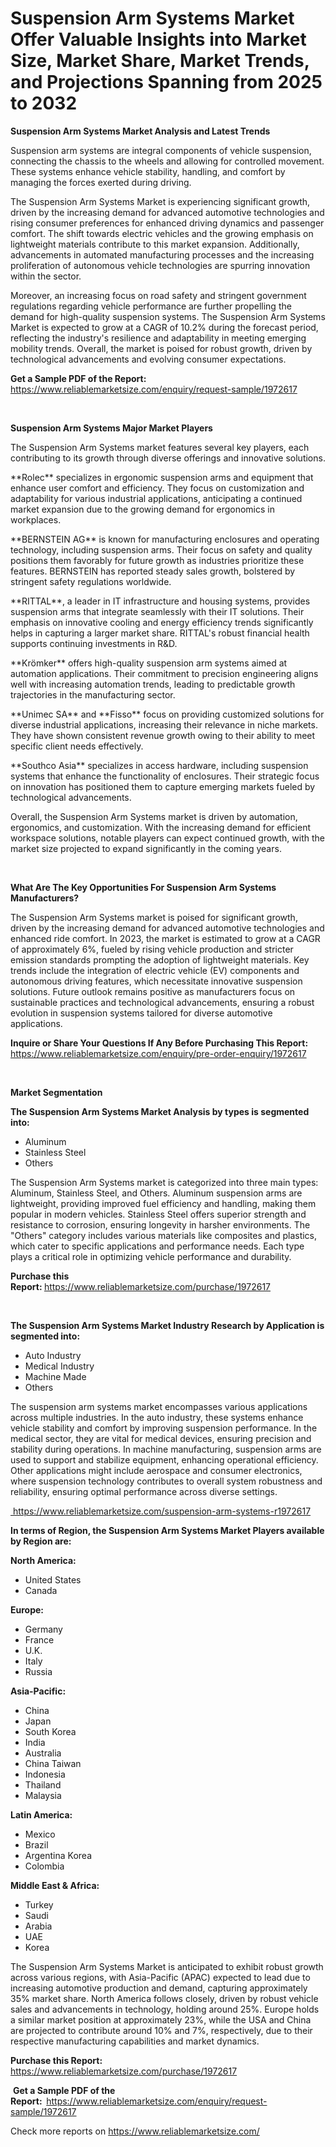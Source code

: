 <p><h1>Suspension Arm Systems Market Offer Valuable Insights into Market Size, Market Share, Market Trends, and Projections Spanning from 2025 to 2032</h1></p><p><strong>Suspension Arm Systems Market Analysis and Latest Trends</strong></p>
<p><p>Suspension arm systems are integral components of vehicle suspension, connecting the chassis to the wheels and allowing for controlled movement. These systems enhance vehicle stability, handling, and comfort by managing the forces exerted during driving. </p><p>The Suspension Arm Systems Market is experiencing significant growth, driven by the increasing demand for advanced automotive technologies and rising consumer preferences for enhanced driving dynamics and passenger comfort. The shift towards electric vehicles and the growing emphasis on lightweight materials contribute to this market expansion. Additionally, advancements in automated manufacturing processes and the increasing proliferation of autonomous vehicle technologies are spurring innovation within the sector.</p><p>Moreover, an increasing focus on road safety and stringent government regulations regarding vehicle performance are further propelling the demand for high-quality suspension systems. The Suspension Arm Systems Market is expected to grow at a CAGR of 10.2% during the forecast period, reflecting the industry's resilience and adaptability in meeting emerging mobility trends. Overall, the market is poised for robust growth, driven by technological advancements and evolving consumer expectations.</p></p>
<p><strong>Get a Sample PDF of the Report:&nbsp;</strong> <a href="https://www.reliablemarketsize.com/enquiry/request-sample/1972617?utm_campaign=2242&utm_medium=2&utm_source=Github&utm_content=ia&utm_term=20022025&utm_id=suspension-arm-systems">https://www.reliablemarketsize.com/enquiry/request-sample/1972617</a></p>
<p>&nbsp;</p>
<p><strong>Suspension Arm Systems Major Market Players</strong></p>
<p><p>The Suspension Arm Systems market features several key players, each contributing to its growth through diverse offerings and innovative solutions.</p><p>**Rolec** specializes in ergonomic suspension arms and equipment that enhance user comfort and efficiency. They focus on customization and adaptability for various industrial applications, anticipating a continued market expansion due to the growing demand for ergonomics in workplaces.</p><p>**BERNSTEIN AG** is known for manufacturing enclosures and operating technology, including suspension arms. Their focus on safety and quality positions them favorably for future growth as industries prioritize these features. BERNSTEIN has reported steady sales growth, bolstered by stringent safety regulations worldwide.</p><p>**RITTAL**, a leader in IT infrastructure and housing systems, provides suspension arms that integrate seamlessly with their IT solutions. Their emphasis on innovative cooling and energy efficiency trends significantly helps in capturing a larger market share. RITTAL's robust financial health supports continuing investments in R&D.</p><p>**Krömker** offers high-quality suspension arm systems aimed at automation applications. Their commitment to precision engineering aligns well with increasing automation trends, leading to predictable growth trajectories in the manufacturing sector.</p><p>**Unimec SA** and **Fisso** focus on providing customized solutions for diverse industrial applications, increasing their relevance in niche markets. They have shown consistent revenue growth owing to their ability to meet specific client needs effectively.</p><p>**Southco Asia** specializes in access hardware, including suspension systems that enhance the functionality of enclosures. Their strategic focus on innovation has positioned them to capture emerging markets fueled by technological advancements.</p><p>Overall, the Suspension Arm Systems market is driven by automation, ergonomics, and customization. With the increasing demand for efficient workspace solutions, notable players can expect continued growth, with the market size projected to expand significantly in the coming years.</p></p>
<p>&nbsp;</p>
<p><strong>What Are The Key Opportunities For Suspension Arm Systems Manufacturers?</strong></p>
<p><p>The Suspension Arm Systems market is poised for significant growth, driven by the increasing demand for advanced automotive technologies and enhanced ride comfort. In 2023, the market is estimated to grow at a CAGR of approximately 6%, fueled by rising vehicle production and stricter emission standards prompting the adoption of lightweight materials. Key trends include the integration of electric vehicle (EV) components and autonomous driving features, which necessitate innovative suspension solutions. Future outlook remains positive as manufacturers focus on sustainable practices and technological advancements, ensuring a robust evolution in suspension systems tailored for diverse automotive applications.</p></p>
<p><strong>Inquire or Share Your Questions If Any Before Purchasing This Report:</strong> <a href="https://www.reliablemarketsize.com/enquiry/pre-order-enquiry/1972617?utm_campaign=2242&utm_medium=2&utm_source=Github&utm_content=ia&utm_term=20022025&utm_id=suspension-arm-systems">https://www.reliablemarketsize.com/enquiry/pre-order-enquiry/1972617</a></p>
<p>&nbsp;</p>
<p><strong>Market Segmentation</strong></p>
<p><strong>The Suspension Arm Systems Market Analysis by types is segmented into:</strong></p>
<p><ul><li>Aluminum</li><li>Stainless Steel</li><li>Others</li></ul></p>
<p><p>The Suspension Arm Systems market is categorized into three main types: Aluminum, Stainless Steel, and Others. Aluminum suspension arms are lightweight, providing improved fuel efficiency and handling, making them popular in modern vehicles. Stainless Steel offers superior strength and resistance to corrosion, ensuring longevity in harsher environments. The "Others" category includes various materials like composites and plastics, which cater to specific applications and performance needs. Each type plays a critical role in optimizing vehicle performance and durability.</p></p>
<p><strong>Purchase this Report:&nbsp;</strong><a href="https://www.reliablemarketsize.com/purchase/1972617?utm_campaign=2242&utm_medium=2&utm_source=Github&utm_content=ia&utm_term=20022025&utm_id=suspension-arm-systems">https://www.reliablemarketsize.com/purchase/1972617</a></p>
<p>&nbsp;</p>
<p><strong>The Suspension Arm Systems Market Industry Research by Application is segmented into:</strong></p>
<p><ul><li>Auto Industry</li><li>Medical Industry</li><li>Machine Made</li><li>Others</li></ul></p>
<p><p>The suspension arm systems market encompasses various applications across multiple industries. In the auto industry, these systems enhance vehicle stability and comfort by improving suspension performance. In the medical sector, they are vital for medical devices, ensuring precision and stability during operations. In machine manufacturing, suspension arms are used to support and stabilize equipment, enhancing operational efficiency. Other applications might include aerospace and consumer electronics, where suspension technology contributes to overall system robustness and reliability, ensuring optimal performance across diverse settings.</p></p>
<p><a href="https://www.reliablemarketsize.com/suspension-arm-systems-r1972617?utm_campaign=2242&utm_medium=2&utm_source=Github&utm_content=ia&utm_term=20022025&utm_id=suspension-arm-systems">&nbsp;https://www.reliablemarketsize.com/suspension-arm-systems-r1972617</a></p>
<p><strong>In terms of Region, the Suspension Arm Systems Market Players available by Region are:</strong></p>
<p>
    <p> <strong> North America: </strong>
        <ul>
            <li>United States</li>
            <li>Canada</li>
        </ul>
        </p> 
    <p> <strong> Europe: </strong>
        <ul>
            <li>Germany</li>
            <li>France</li>
            <li>U.K.</li>
            <li>Italy</li>
            <li>Russia</li>
        </ul>
        </p> 
    <p> <strong> Asia-Pacific: </strong>
        <ul>
            <li>China</li>
            <li>Japan</li>
            <li>South Korea</li>
            <li>India</li>
            <li>Australia</li>
            <li>China Taiwan</li>
            <li>Indonesia</li>
            <li>Thailand</li>
            <li>Malaysia</li>
        </ul>
        </p> 
    <p> <strong> Latin America: </strong>
        <ul>
            <li>Mexico</li>
            <li>Brazil</li>
            <li>Argentina Korea</li>
            <li>Colombia</li>
        </ul>
        </p> 
    <p> <strong> Middle East & Africa: </strong>
        <ul>
            <li>Turkey</li>
            <li>Saudi</li>
            <li>Arabia</li>
            <li>UAE</li>
            <li>Korea</li>
        </ul>
    </p>
    </p>
<p><p>The Suspension Arm Systems Market is anticipated to exhibit robust growth across various regions, with Asia-Pacific (APAC) expected to lead due to increasing automotive production and demand, capturing approximately 35% market share. North America follows closely, driven by robust vehicle sales and advancements in technology, holding around 25%. Europe holds a similar market position at approximately 23%, while the USA and China are projected to contribute around 10% and 7%, respectively, due to their respective manufacturing capabilities and market dynamics.</p></p>
<p><strong>Purchase this Report: </strong><a href="https://www.reliablemarketsize.com/purchase/1972617?utm_campaign=2242&utm_medium=2&utm_source=Github&utm_content=ia&utm_term=20022025&utm_id=suspension-arm-systems">https://www.reliablemarketsize.com/purchase/1972617</a></p>
<p>&nbsp;<strong>Get a Sample PDF of the Report:&nbsp;&nbsp;</strong><a href="https://www.reliablemarketsize.com/enquiry/request-sample/1972617?utm_campaign=2242&utm_medium=2&utm_source=Github&utm_content=ia&utm_term=20022025&utm_id=suspension-arm-systems">https://www.reliablemarketsize.com/enquiry/request-sample/1972617</a></p>
<p><strong></strong></p>
<p>Check more reports on <a href="https://www.reliablemarketsize.com/?utm_campaign=2242&utm_medium=2&utm_source=Github&utm_content=ia&utm_term=20022025&utm_id=suspension-arm-systems">https://www.reliablemarketsize.com/</a></p>